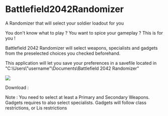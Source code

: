 # Battlefield2042Randomizer
A Randomizer that will select your soldier loadout for you

You don't know what to play ? You want to spice your gameplay ? This is for you ! 

Battlefield 2042 Randomizer will select weapons, specialists and gadgets from the preselected choices you checked beforehand.

This application will let you save your preferences in a savefile located in "C:\Users\\"username"\Documents\Battlefield 2042 Randomizer"

<img src=https://i.imgur.com/4mPafe3.jpg>

Download : 

Note : You need to select at least a Primary and Secondary Weapons. Gadgets requires to also select specialists. Gadgets will follow class restrictions, or Lis restrictions
